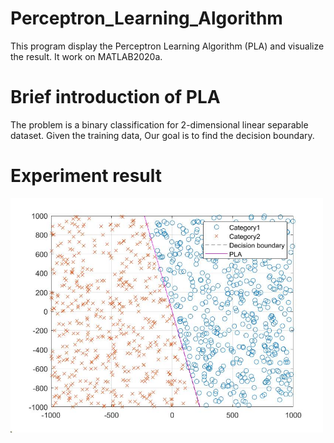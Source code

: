 # Perceptron_Learning_Algorithm
This program display the Perceptron Learning Algorithm (PLA) and visualize the result. It work on MATLAB2020a.

# Brief introduction of PLA
The problem is a binary classification for 2-dimensional linear separable dataset. Given the training data, Our goal is to find the decision boundary.

# Experiment result
<img src=https://github.com/Jia-Wei-Liao/Basic_Machine_Learning/blob/main/PLA/figure/PLA.jpg width="500">
